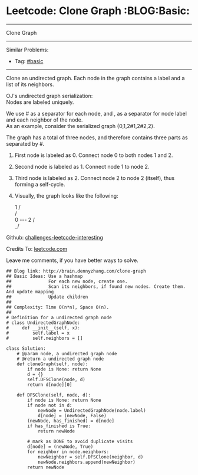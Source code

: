 # Leetcode: Clone Graph     :BLOG:Basic:


---

Clone Graph  

---

Similar Problems:  
-   Tag: [#basic](http://brain.dennyzhang.com/tag/basic)

---

Clone an undirected graph. Each node in the graph contains a label and a list of its neighbors.  

OJ's undirected graph serialization:  
Nodes are labeled uniquely.  

We use # as a separator for each node, and , as a separator for node label and each neighbor of the node.  
As an example, consider the serialized graph {0,1,2#1,2#2,2}.  

The graph has a total of three nodes, and therefore contains three parts as separated by #.  

1.  First node is labeled as 0. Connect node 0 to both nodes 1 and 2.
2.  Second node is labeled as 1. Connect node 1 to node 2.
3.  Third node is labeled as 2. Connect node 2 to node 2 (itself), thus forming a self-cycle.
4.  Visually, the graph looks like the following:

       1
      / \
     /   \
    0 --- 2
         / \
         \_/

Github: [challenges-leetcode-interesting](https://github.com/DennyZhang/challenges-leetcode-interesting/tree/master/clone-graph)  

Credits To: [leetcode.com](https://leetcode.com/problems/clone-graph/description/)  

Leave me comments, if you have better ways to solve.  

    ## Blog link: http://brain.dennyzhang.com/clone-graph
    ## Basic Ideas: Use a hashmap
    ##              For each new node, create one.
    ##              Scan its neighbors, if found new nodes. Create them. And update mapping
    ##              Update children
    ##
    ## Complexity: Time O(n*n), Space O(n).
    ##
    # Definition for a undirected graph node
    # class UndirectedGraphNode:
    #     def __init__(self, x):
    #         self.label = x
    #         self.neighbors = []
    
    class Solution:
        # @param node, a undirected graph node
        # @return a undirected graph node
        def cloneGraph(self, node):
            if node is None: return None
            d = {}
            self.DFSClone(node, d)
            return d[node][0]
    
        def DFSClone(self, node, d):
            if node is None: return None
            if node not in d:
                newNode = UndirectedGraphNode(node.label)
                d[node] = (newNode, False)
            (newNode, has_finished) = d[node]
            if has_finished is True:
                return newNode
    
            # mark as DONE to avoid duplicate visits
            d[node] = (newNode, True)
            for neighbor in node.neighbors:
                newNeighbor = self.DFSClone(neighbor, d)
                newNode.neighbors.append(newNeighbor)
            return newNode